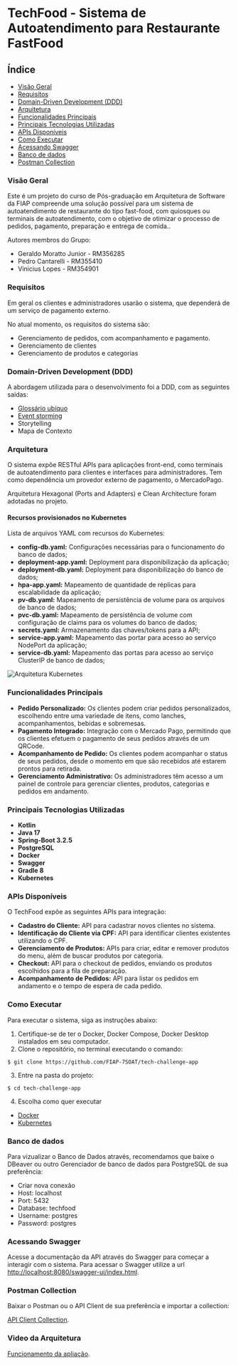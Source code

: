 # TechFood - Sistema de Autoatendimento para Restaurante FastFood

## Índice

- [Visão Geral](#visão-geral)
- [Requisitos](#requisitos)
- [Domain-Driven Development (DDD)](#domain-driven-development-ddd)
- [Arquitetura](#arquitetura)
- [Funcionalidades Principais](#funcionalidades-principais)
- [Principais Tecnologias Utilizadas](#principais-tecnologias-utilizadas)
- [APIs Disponíveis](#apis-disponíveis)
- [Como Executar](#como-executar)
- [Acessando Swagger](#acessando-swagger)
- [Banco de dados](#banco-de-dados)
- [Postman Collection](#postman-collection)

### Visão Geral

Este é um projeto do curso de Pós-graduação em Arquitetura de Software da FIAP compreende uma solução possível para um sistema de autoatendimento de restaurante do tipo fast-food, com quiosques ou terminais de autoatendimento, com o objetivo de otimizar o processo de pedidos, pagamento, preparação e entrega de comida..

Autores membros do Grupo:

- Geraldo Moratto Junior - RM356285
- Pedro Cantarelli - RM355410
- Vinicius Lopes - RM354901

### Requisitos

Em geral os clientes e administradores usarão o sistema, que dependerá de um serviço de pagamento externo.

No atual momento, os requisitos do sistema são:

- Gerenciamento de pedidos, com acompanhamento e pagamento.
- Gerenciamento de clientes
- Gerenciamento de produtos e categorias

### Domain-Driven Development (DDD)

A abordagem utilizada para o desenvolvimento foi a DDD, com as seguintes saídas:

- [Glossário ubíquo](https://www.figma.com/board/JpMG7uY03GHnNY92hHxdb3/Lanchonete-de-Bairro?node-id=217-13086&t=TfMJyuLNDTmXck6Z-4) 
- [Event storming](https://www.figma.com/board/JpMG7uY03GHnNY92hHxdb3/Lanchonete-de-Bairro?node-id=0-1&t=TfMJyuLNDTmXck6Z-0)
- Storytelling 
- Mapa de Contexto 

### Arquitetura

O sistema expõe RESTful APIs para aplicações front-end, como terminais de autoatendimento para clientes e interfaces para administradores. Tem como dependência um provedor externo de pagamento, o MercadoPago.

Arquitetura Hexagonal (Ports and Adapters) e Clean Architecture foram adotadas no projeto.

#### Recursos provisionados no Kubernetes
Lista de arquivos YAML com recursos do Kubernetes:

- **config-db.yaml:** Configurações necessárias para o funcionamento do banco de dados;
- **deployment-app.yaml:** Deployment para disponibilização da aplicação;
- **deployment-db.yaml:** Deployment para disponibilização do banco de dados;
- **hpa-app.yaml:** Mapeamento de quantidade de réplicas para escalabilidade da aplicação;
- **pv-db.yaml:** Mapeamento de persistência de volume para os arquivos de banco de dados;
- **pvc-db.yaml:** Mapeamento de persistência de volume com configuração de claims para os volumes do banco de dados;
- **secrets.yaml:** Armazenamento das chaves/tokens para a API;
- **service-app.yaml:** Mapeamento das portar para acesso ao serviço NodePort da aplicação;
- **service-db.yaml:** Mapeamento das portas para acesso ao serviço ClusterIP de banco de dados;

![Arquitetura Kubernetes](https://i.imgur.com/GXjyJq9.png)

### Funcionalidades Principais

- **Pedido Personalizado:** Os clientes podem criar pedidos personalizados, escolhendo entre uma variedade de itens, como lanches, acompanhamentos, bebidas e sobremesas.
- **Pagamento Integrado:** Integração com o Mercado Pago, permitindo que os clientes efetuem o pagamento de seus pedidos através de um QRCode.
- **Acompanhamento de Pedido:** Os clientes podem acompanhar o status de seus pedidos, desde o momento em que são recebidos até estarem prontos para retirada.
- **Gerenciamento Administrativo:** Os administradores têm acesso a um painel de controle para gerenciar clientes, produtos, categorias e pedidos em andamento.

### Principais Tecnologias Utilizadas

- **Kotlin**
- **Java 17**
- **Spring-Boot 3.2.5**
- **PostgreSQL**
- **Docker**
- **Swagger**
- **Gradle 8**
- **Kubernetes**

### APIs Disponíveis

O TechFood expõe as seguintes APIs para integração:

- **Cadastro do Cliente:** API para cadastrar novos clientes no sistema.
- **Identificação do Cliente via CPF:** API para identificar clientes existentes utilizando o CPF.
- **Gerenciamento de Produtos:** APIs para criar, editar e remover produtos do menu, além de buscar produtos por categoria.
- **Checkout:** API para o checkout de pedidos, enviando os produtos escolhidos para a fila de preparação.
- **Acompanhamento de Pedidos:** API para listar os pedidos em andamento e o tempo de espera de cada pedido.

### Como Executar

Para executar o sistema, siga as instruções abaixo:

1. Certifique-se de ter o Docker, Docker Compose, Docker Desktop instalados em seu computador.
2. Clone o repositório, no terminal executando o comando:
````
$ git clone https://github.com/FIAP-7SOAT/tech-challenge-app
````
3. Entre na pasta do projeto:
````
$ cd tech-challenge-app
````
4. Escolha como quer executar
- [Docker](docker-doc.md)
- [Kubernetes](kubernetes-doc.md)

### Banco de dados

Para vizualizar o Banco de Dados através, recomendamos que baixe o DBeaver ou outro Gerenciador de banco de dados para PostgreSQL de sua preferência:

- Criar nova conexão
- Host: localhost
- Port: 5432
- Database: techfood
- Username: postgres
- Password: postgres

### Acessando Swagger

Acesse a documentação da API através do Swagger para começar a interagir com o sistema.
Para acessar o Swagger utilize a url [http://localhost:8080/swagger-ui/index.html](http://localhost:8080/swagger-ui/index.html).

### Postman Collection

Baixar o Postman ou o API Client de sua preferência e importar a collection:

[API Client Collection](src/main/resources/collection/fiap_techfood_postman_collection.json).

### Video da Arquitetura

[Funcionamento da apliação](https://www.youtube.com/watch?v=33iDsv87Nnc&ab_channel=PedroCantarelli).